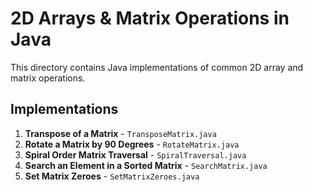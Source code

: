 # 2D Arrays & Matrix Operations in Java

This directory contains Java implementations of common 2D array and matrix operations.

## Implementations

1. **Transpose of a Matrix** - `TransposeMatrix.java`
2. **Rotate a Matrix by 90 Degrees** - `RotateMatrix.java`
3. **Spiral Order Matrix Traversal** - `SpiralTraversal.java`
4. **Search an Element in a Sorted Matrix** - `SearchMatrix.java`
5. **Set Matrix Zeroes** - `SetMatrixZeroes.java`